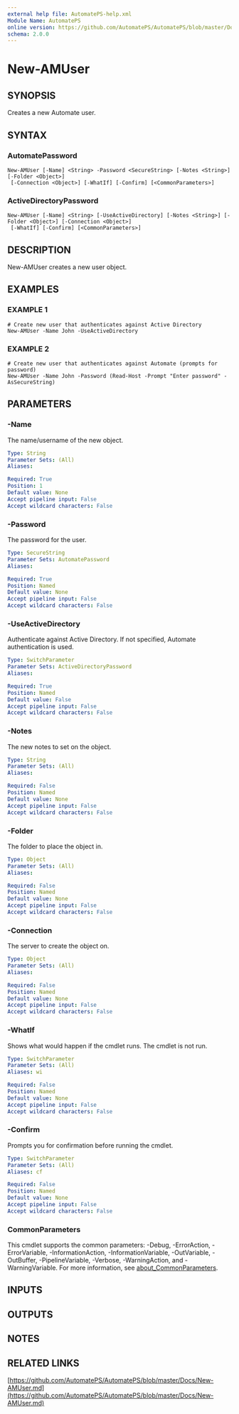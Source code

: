 ```yaml
---
external help file: AutomatePS-help.xml
Module Name: AutomatePS
online version: https://github.com/AutomatePS/AutomatePS/blob/master/Docs/New-AMUser.md
schema: 2.0.0
---
```


# New-AMUser

## SYNOPSIS
Creates a new Automate user.

## SYNTAX

### AutomatePassword
```
New-AMUser [-Name] <String> -Password <SecureString> [-Notes <String>] [-Folder <Object>]
 [-Connection <Object>] [-WhatIf] [-Confirm] [<CommonParameters>]
```

### ActiveDirectoryPassword
```
New-AMUser [-Name] <String> [-UseActiveDirectory] [-Notes <String>] [-Folder <Object>] [-Connection <Object>]
 [-WhatIf] [-Confirm] [<CommonParameters>]
```

## DESCRIPTION
New-AMUser creates a new user object.

## EXAMPLES

### EXAMPLE 1
```
# Create new user that authenticates against Active Directory
New-AMUser -Name John -UseActiveDirectory
```

### EXAMPLE 2
```
# Create new user that authenticates against Automate (prompts for password)
New-AMUser -Name John -Password (Read-Host -Prompt "Enter password" -AsSecureString)
```

## PARAMETERS

### -Name
The name/username of the new object.

```yaml
Type: String
Parameter Sets: (All)
Aliases:

Required: True
Position: 1
Default value: None
Accept pipeline input: False
Accept wildcard characters: False
```

### -Password
The password for the user.

```yaml
Type: SecureString
Parameter Sets: AutomatePassword
Aliases:

Required: True
Position: Named
Default value: None
Accept pipeline input: False
Accept wildcard characters: False
```

### -UseActiveDirectory
Authenticate against Active Directory. 
If not specified, Automate authentication is used.

```yaml
Type: SwitchParameter
Parameter Sets: ActiveDirectoryPassword
Aliases:

Required: True
Position: Named
Default value: False
Accept pipeline input: False
Accept wildcard characters: False
```

### -Notes
The new notes to set on the object.

```yaml
Type: String
Parameter Sets: (All)
Aliases:

Required: False
Position: Named
Default value: None
Accept pipeline input: False
Accept wildcard characters: False
```

### -Folder
The folder to place the object in.

```yaml
Type: Object
Parameter Sets: (All)
Aliases:

Required: False
Position: Named
Default value: None
Accept pipeline input: False
Accept wildcard characters: False
```

### -Connection
The server to create the object on.

```yaml
Type: Object
Parameter Sets: (All)
Aliases:

Required: False
Position: Named
Default value: None
Accept pipeline input: False
Accept wildcard characters: False
```

### -WhatIf
Shows what would happen if the cmdlet runs.
The cmdlet is not run.

```yaml
Type: SwitchParameter
Parameter Sets: (All)
Aliases: wi

Required: False
Position: Named
Default value: None
Accept pipeline input: False
Accept wildcard characters: False
```

### -Confirm
Prompts you for confirmation before running the cmdlet.

```yaml
Type: SwitchParameter
Parameter Sets: (All)
Aliases: cf

Required: False
Position: Named
Default value: None
Accept pipeline input: False
Accept wildcard characters: False
```

### CommonParameters
This cmdlet supports the common parameters: -Debug, -ErrorAction, -ErrorVariable, -InformationAction, -InformationVariable, -OutVariable, -OutBuffer, -PipelineVariable, -Verbose, -WarningAction, and -WarningVariable. For more information, see [about_CommonParameters](http://go.microsoft.com/fwlink/?LinkID=113216).

## INPUTS

## OUTPUTS

## NOTES

## RELATED LINKS

[https://github.com/AutomatePS/AutomatePS/blob/master/Docs/New-AMUser.md](https://github.com/AutomatePS/AutomatePS/blob/master/Docs/New-AMUser.md)

